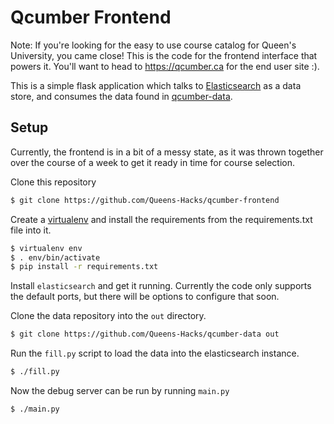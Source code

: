 # Qcumber Frontend
Note: If you're looking for the easy to use course catalog for Queen's University, you came close! This is the code for the frontend interface that powers it. You'll want to head to https://qcumber.ca for the end user site :).

This is a simple flask application which talks to [Elasticsearch](http://www.elasticsearch.org/) as a data store, and consumes the data found in [qcumber-data](https://github.com/Queens-Hacks/qcumber-data).

## Setup
Currently, the frontend is in a bit of a messy state, as it was thrown together over the course of a week to get it ready in time for course selection.

Clone this repository
```bash
$ git clone https://github.com/Queens-Hacks/qcumber-frontend
```

Create a [virtualenv](https://pypi.python.org/pypi/virtualenv) and install the requirements from the requirements.txt file into it.
```bash
$ virtualenv env
$ . env/bin/activate
$ pip install -r requirements.txt
```

Install `elasticsearch` and get it running. Currently the code only supports the default ports, but there will be options to configure that soon.

Clone the data repository into the `out` directory.
```bash
$ git clone https://github.com/Queens-Hacks/qcumber-data out
```

Run the `fill.py` script to load the data into the elasticsearch instance.
```bash
$ ./fill.py
```

Now the debug server can be run by running `main.py`
```bash
$ ./main.py
```

